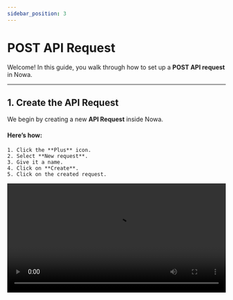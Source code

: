 ```yaml
---
sidebar_position: 3
---
```


# POST API Request

Welcome! In this guide, you walk through how to set up a **POST API request** in Nowa.  

---

## 1️. Create the API Request
We begin by creating a new **API Request** inside Nowa.  

#### Here’s how:

    1. Click the **Plus** icon. 
    2. Select **New request**.
    3. Give it a name.
    4. Click on **Create**.
    5. Click on the created request.

<video src="/videos/api2/post/1.webm" controls width="100%" />

---

## 2️. Configure the URL & Method
Every API request needs a **URL** (the address of the service you’re talking to).  
Since we want to **send data**, change the method to **POST**.  

:::info
*GET = fetch info*  
*POST = send info*  
:::


That’s why we’re using POST.  

<video src="/videos/api2/post/2.webm" controls width="100%" />

---

## 3️. Add Authorization Header
Most APIs need proof that you’re allowed to use them.  
We add this line to the request header:  

```
Authorization: Bearer <your_token>
```  

The word **Bearer** means we’re sending a secure access token.  
Without this, the server won’t accept your request. 🔑  

<video src="/videos/api2/post/3.webm" controls width="100%" />

---

## 4️. Set Content-Type to JSON
APIs need to know the *format* of the data we send.  
Here we say:  

```
Content-Type: application/json
```  

This simply means: “Hey server, expect JSON (structured data) from me.” 🧩  

<video src="/videos/api2/post/4.webm" controls width="100%" />

---

## 5️. Create Input Parameter
Next, we set up a **parameter** (for example: `textinput`).  
This is a placeholder that changes based on what the user types. ✍️  

Instead of hardcoding a value, your app will send whatever the user enters.  

<video src="/videos/api2/post/5.webm" controls width="100%" />

---

## 6️. Insert Parameter into Request Body
Inside the body of the request, we add the parameter:  

```
${textinput}
```  

This means: “Take whatever the user typed and send it here.”  
It’s how we make the request dynamic.  

<video src="/videos/api2/post/6.webm" controls width="100%" />

---

## 7️. Test the Request
Now it’s time to test. ✅  
Hit **Send** and check if you get a valid response.  

This step helps confirm that everything is wired up correctly before we move on.  

<video src="/videos/api2/post/7.webm" controls width="100%" />

---

## 8️. Build the Model
The response usually contains a lot of data.  
We don’t need all of it — just the parts that matter.  

Here we create a **model**, mapping only the values we want to use in the app. 🎯  

<video src="/videos/api2/post/8.webm" controls width="100%" />

---

## 9️. Create UI Elements (TextField & Button)
Now comes the fun part — building the interface!  

- Add a **TextField** for the user to type in.  
- Add a **Button** to trigger the request.  

This is where your app starts to feel alive. 🎨  

<video src="/videos/api2/post/9.webm" controls width="100%" />

---

## 10. Connect Button to API Call
When the user taps the Button, we want the request to run.  
So, we connect the Button’s action directly to the API call.  

This links your UI with the backend service.  

<video src="/videos/api2/post/10.webm" controls width="100%" />

---

## 1️1️. Show API Result in Alert Dialog
The API sends back data. Let’s show it to the user!  

We’ll display the result in an **Alert Dialog** using this expression:  

```
value.choices!.first?.content
```  

This makes sure the right piece of information is shown. 🪄  

<video src="/videos/api2/post/11.webm" controls width="100%" />

---

## 1️2️. Review the Final Result
Time for the full test:  

1. Type something into the TextField.  
2. Tap the Button.  
3. Watch the API’s response appear in the Alert Dialog.  

🎉 Congratulations — you’ve just built your first POST API flow in Nowa!  

<video src="/videos/api2/post/12.webm" controls width="100%" />

---